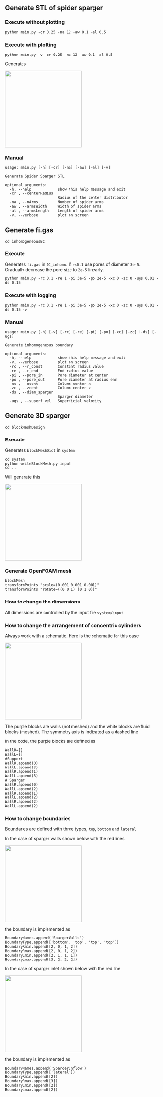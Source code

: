 ## Generate STL of spider sparger

### Execute without plotting

`python main.py -cr 0.25 -na 12 -aw 0.1 -al 0.5`

### Execute with plotting

`python main.py -v -cr 0.25 -na 12 -aw 0.1 -al 0.5`

Generates

<p float="left">
  <img src="image/simpleOutput.png" width="250"/>
</p>


### Manual

```
usage: main.py [-h] [-cr] [-na] [-aw] [-al] [-v]

Generate Spider Sparger STL

optional arguments:
  -h, --help            show this help message and exit
  -cr , --centerRadius 
                        Radius of the center distributor
  -na , --nArms         Number of spider arms
  -aw , --armsWidth     Width of spider arms
  -al , --armsLength    Length of spider arms
  -v, --verbose         plot on screen

```

## Generate fi.gas

`cd inhomogeneousBC`

### Execute

Generates `fi.gas` in `IC_inhomo`. If `r<0.1` use pores of diameter `3e-5`. Gradually decrease the pore size to `2e-5` linearly.

`python main.py -rc 0.1 -re 1 -pi 3e-5 -po 2e-5 -xc 0 -zc 0 -ugs 0.01 -ds 0.15`

### Execute with logging

`python main.py -rc 0.1 -re 1 -pi 3e-5 -po 2e-5 -xc 0 -zc 0 -ugs 0.01 -ds 0.15 -v`

### Manual

```
usage: main.py [-h] [-v] [-rc] [-re] [-pi] [-po] [-xc] [-zc] [-ds] [-ugs]

Generate inhomogeneous boundary

optional arguments:
  -h, --help            show this help message and exit
  -v, --verbose         plot on screen
  -rc , --r_const       Constant radius value
  -re , --r_end         End radius value
  -pi , --pore_in       Pore diameter at center
  -po , --pore_out      Pore diameter at radius end
  -xc , --xcent         Column center x
  -zc , --zcent         Column center z
  -ds , --diam_sparger 
                        Sparger diameter
  -ugs , --superf_vel   Superficial velocity

```




## Generate 3D sparger

`cd blockMeshDesign`

### Execute

Generates `blockMeshDict` in `system`

`cd system`<br>
`python writeBlockMesh.py input`<br>
`cd ..`<br>


Will generate this

<p float="left">
  <img src="image/3dsparger.png" width="250"/>
</p>

### Generate OpenFOAM mesh

`blockMesh`
<br>
`transformPoints "scale=(0.001 0.001 0.001)"`
<br>
`transformPoints "rotate=((0 0 1) (0 1 0))"`

### How to change the dimensions

All dimensions are controlled by the input file `system/input`

### How to change the arrangement of concentric cylinders

Always work with a schematic. Here is the schematic for this case

<p float="left">
  <img src="image/schematic.png" width="250"/>
</p>

The purple blocks are walls (not meshed) and the white blocks are fluid blocks (meshed). The symmetry axis is indicated as a dashed line

In the code, the purple blocks are defined as

```
WallR=[]
WallL=[]
#Support
WallR.append(0)
WallL.append(3)
WallR.append(1)
WallL.append(3)
# Sparger
WallR.append(0)
WallL.append(2)
WallR.append(1)
WallL.append(2)
WallR.append(2)
WallL.append(2)
```

### How to change boundaries

Boundaries are defined with three types, `top`, `bottom` and `lateral`

In the case of sparger walls shown below with the red lines
<p float="left">
  <img src="image/schematicSpargerWalls.png" width="250"/>
</p>

the boundary is implemented as 
```
BoundaryNames.append('SpargerWalls')
BoundaryType.append(['bottom', 'top', 'top', 'top'])
BoundaryRmin.append([2, 0, 1, 2])
BoundaryRmax.append([2, 0, 1, 2])
BoundaryLmin.append([2, 1, 1, 1])
BoundaryLmax.append([3, 2, 2, 2])
```

In the case of sparger inlet shown below with the red line
<p float="left">
  <img src="image/schematicSpargerInlet.png" width="250"/>
</p>

the boundary is implemented as
```
BoundaryNames.append('SpargerInflow')
BoundaryType.append(['lateral'])
BoundaryRmin.append([2])
BoundaryRmax.append([3])
BoundaryLmin.append([2])
BoundaryLmax.append([2])
```




